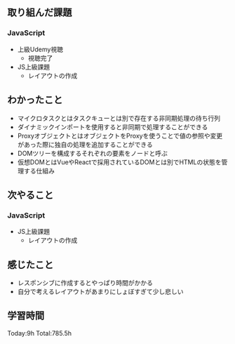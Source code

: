 ## 取り組んだ課題
### JavaScript
- 上級Udemy視聴
  - 視聴完了
- JS上級課題
  - レイアウトの作成
## わかったこと
- マイクロタスクとはタスクキューとは別で存在する非同期処理の待ち行列
- ダイナミックインポートを使用すると非同期で処理することができる
- ProxyオブジェクトとはオブジェクトをProxyを使うことで値の参照や変更があった際に独自の処理を追加することができる
- DOMツリーを構成するそれぞれの要素をノードと呼ぶ
- 仮想DOMとはVueやReactで採用されているDOMとは別でHTMLの状態を管理する仕組み
## 次やること
### JavaScript
- JS上級課題
  - レイアウトの作成
## 感じたこと
- レスポンシブに作成するとやっぱり時間がかかる
- 自分で考えるレイアウトがあまりにしょぼすぎて少し悲しい
## 学習時間
Today:9h Total:785.5h